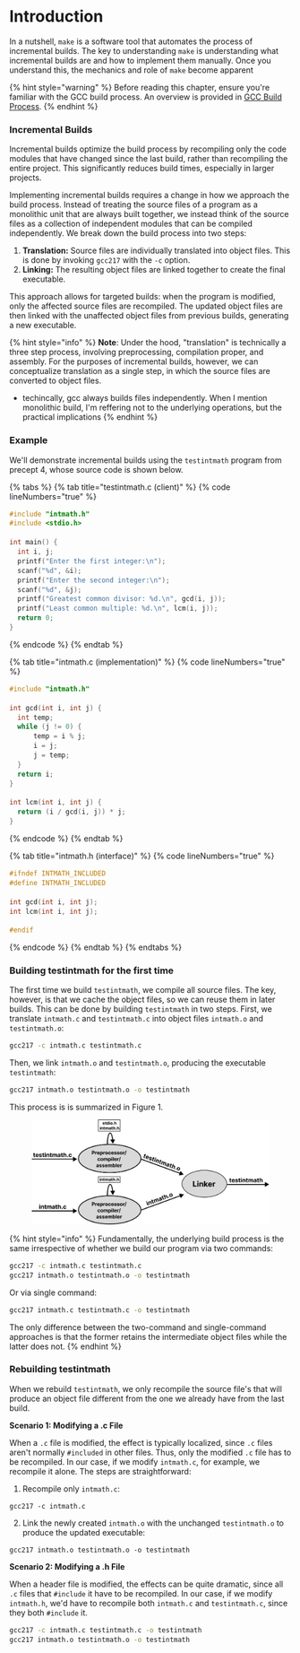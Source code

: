 # Introduction

In a nutshell, `make` is a software tool that automates the process of incremental builds. The key to understanding `make` is understanding what incremental builds are and how to implement them manually. Once you understand this, the mechanics and role of `make` become apparent

{% hint style="warning" %}
Before reading this chapter, ensure you're familiar with the GCC build process. An overview is provided in [GCC Build Process](broken-reference/).
{% endhint %}

### **Incremental Builds**

Incremental builds optimize the build process by recompiling only the code modules that have changed since the last build, rather than recompiling the entire project. This significantly reduces build times, especially in larger projects.

Implementing incremental builds requires a change in how we approach the build process. Instead of treating the source files of a program as a monolithic unit that are always built together, we instead think of the source files as a collection of independent modules that can be compiled independently. We break down the build process into two steps:

1. **Translation:** Source files are individually translated into object files. This is done by invoking `gcc217` with the `-c` option.&#x20;
2. **Linking:** The resulting object files are linked together to create the final executable.

This approach allows for targeted builds: when the program is modified, only the affected source files are recompiled. The updated object files are then linked with the unaffected object files from previous builds, generating a new executable.

{% hint style="info" %}
**Note**: Under the hood, "translation" is technically a three step process, involving preprocessing, compilation proper, and assembly. For the purposes of incremental builds, however, we can conceptualize translation as a single step, in which the source files are converted to object files.&#x20;

* techincally, gcc always builds files independently. When I mention monolithic build, I'm reffering not to the underlying operations, but the practical implications
{% endhint %}

### Example

We'll demonstrate incremental builds using the `testintmath` program from precept 4, whose source code is shown below.

{% tabs %}
{% tab title="testintmath.c (client)" %}
{% code lineNumbers="true" %}
```c
#include "intmath.h"
#include <stdio.h>

int main() {
  int i, j;
  printf("Enter the first integer:\n");
  scanf("%d", &i);
  printf("Enter the second integer:\n");
  scanf("%d", &j);
  printf("Greatest common divisor: %d.\n", gcd(i, j));
  printf("Least common multiple: %d.\n", lcm(i, j));
  return 0;
}
```
{% endcode %}
{% endtab %}

{% tab title="intmath.c (implementation)" %}
{% code lineNumbers="true" %}
```c
#include "intmath.h"

int gcd(int i, int j) {
  int temp;
  while (j != 0) {
      temp = i % j;
      i = j;
      j = temp;
  }
  return i;
}

int lcm(int i, int j) {
  return (i / gcd(i, j)) * j;
}
```
{% endcode %}
{% endtab %}

{% tab title="intmath.h (interface)" %}
{% code lineNumbers="true" %}
```c
#ifndef INTMATH_INCLUDED
#define INTMATH_INCLUDED

int gcd(int i, int j);
int lcm(int i, int j);

#endif
```
{% endcode %}
{% endtab %}
{% endtabs %}

### Building testintmath for the first time

The first time we build `testintmath`, we compile all source files. The key, however, is that we cache the object files, so we can reuse them in later builds. This can be done by building `testintmath` in two steps. First, we translate `intmath.c` and `testintmath.c` into object files `intmath.o` and `testintmath.o`:

```bash
gcc217 -c intmath.c testintmath.c 
```

Then, we link `intmath.o` and `testintmath.o`, producing the executable `testintmath`:

```bash
gcc217 intmath.o testintmath.o -o testintmath
```

This process is is summarized in Figure 1.

<figure><img src="../.gitbook/assets/Group 147 (4).png" alt="" width="563"><figcaption></figcaption></figure>

{% hint style="info" %}
Fundamentally, the underlying build process is the same irrespective of whether we build our program via two commands:

```bash
gcc217 -c intmath.c testintmath.c
gcc217 intmath.o testintmath.o -o testintmath
```

Or via single command:

```bash
gcc217 intmath.c testintmath.c -o testintmath
```

The only difference between the two-command and single-command approaches is that the former retains the intermediate object files while the latter does not.&#x20;
{% endhint %}

### Rebuilding testintmath

When we rebuild `testintmath`, we only recompile the source file's that will produce an object file different from the one we already have from the last build.&#x20;

**Scenario 1: Modifying a .c File**

When a `.c` file is modified, the effect is typically localized, since `.c` files aren't normally `#included` in other files. Thus, only the modified `.c` file has to be recompiled. In our case, if we modify `intmath.c`, for example, we recompile it alone. The steps are straightforward:

1. Recompile only `intmath.c`:

```
gcc217 -c intmath.c
```

2. Link the newly created `intmath.o` with the unchanged `testintmath.o` to produce the updated executable:&#x20;

```
gcc217 intmath.o testintmath.o -o testintmath
```

**Scenario 2: Modifying a .h File**

When a header file is modified, the effects can be quite dramatic, since all `.c` files that `#include` it have to be recompiled. In our case, if we modify `intmath.h`, we'd have to recompile both `intmath.c` and `testintmath.c`, since they both `#include` it.&#x20;

```bash
gcc217 -c intmath.c testintmath.c -o testintmath
gcc217 intmath.o testintmath.o -o testintmath
```
